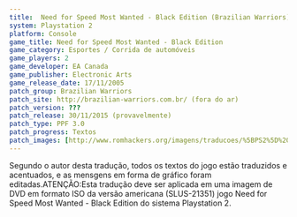 ```yaml
---
title:  Need for Speed Most Wanted - Black Edition (Brazilian Warriors)
system: Playstation 2
platform: Console
game_title: Need for Speed Most Wanted - Black Edition
game_category: Esportes / Corrida de automóveis
game_players: 2
game_developer: EA Canada
game_publisher: Electronic Arts
game_release_date: 17/11/2005
patch_group: Brazilian Warriors
patch_site: http://brazilian-warriors.com.br/ (fora do ar)
patch_version: ???
patch_release: 30/11/2015 (provavelmente)
patch_type: PPF 3.0
patch_progress: Textos
patch_images: [http://www.romhackers.org/imagens/traducoes/%5BPS2%5D%20Need%20for%20Speed%20Most%20Wanted%20-%20Black%20Edition%20-%20Gledson999%20-%201.jpg,http://www.romhackers.org/imagens/traducoes/%5BPS2%5D%20Need%20for%20Speed%20Most%20Wanted%20-%20Black%20Edition%20-%20Gledson999%20-%202.jpg,http://www.romhackers.org/imagens/traducoes/%5BPS2%5D%20Need%20for%20Speed%20Most%20Wanted%20-%20Black%20Edition%20-%20Gledson999%20-%203.jpg]
---
```

Segundo o autor desta tradução, todos os textos do jogo estão traduzidos e acentuados, e as mensgens em forma de gráfico foram editadas.ATENÇÃO:Esta tradução deve ser aplicada em uma imagem de DVD em formato ISO da versão americana (SLUS-21351) jogo Need for Speed Most Wanted - Black Edition do sistema Playstation 2.